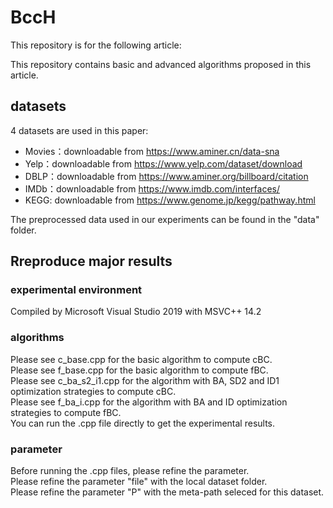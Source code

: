 # BccH
This repository is for the following article:

This repository contains basic and advanced algorithms proposed in this article. 
## datasets
4 datasets are used in this paper:
* Movies：downloadable from https://www.aminer.cn/data-sna
* Yelp：downloadable from https://www.yelp.com/dataset/download
* DBLP：downloadable from https://www.aminer.org/billboard/citation
* IMDb：downloadable from https://www.imdb.com/interfaces/
* KEGG: downloadable from https://www.genome.jp/kegg/pathway.html<br />

The preprocessed data used in our experiments can be found in the "data" folder. <br />
## Rreproduce major results
### experimental environment
Compiled by Microsoft Visual Studio 2019 with MSVC++ 14.2
### algorithms
Please see c_base.cpp for the basic algorithm to compute cBC. <br />
Please see f_base.cpp for the basic algorithm to compute fBC. <br />
Please see c_ba_s2_i1.cpp for the algorithm with BA, SD2 and ID1 optimization strategies to compute cBC. <br />
Please see f_ba_i.cpp for the algorithm with BA and ID optimization strategies to compute fBC.<br />
You can run the .cpp file directly to get the experimental results.
### parameter
Before running the .cpp files, please refine the parameter.<br/>
Please refine the parameter "file" with the local dataset folder. <br />
Please refine the parameter "P" with the meta-path seleced for this dataset.<br />
